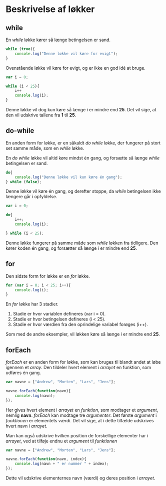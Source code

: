 # Beskrivelse af løkker

## while

En *while* løkke kører så længe betingelsen er sand.

```javascript
while (true){
    console.log("Denne løkke vil køre for evigt");
}
```
Ovenstående løkke vil køre for evigt, og er ikke en god idé at bruge.

```javascript
var i = 0;

while (i < 25){
    i++
    console.log(i);
}
```
Denne løkke vil dog kun køre så længe *i* er mindre end **25**. Det vil sige, at den vil udskrive tallene fra **1** til **25**.

## do-while

En anden form for løkke, er en såkaldt *do while* løkke, der fungerer på stort set samme måde, som en *while* løkke.

En *do while* løkke vil altid køre mindst én gang, og forsætte så længe *while* betingelsen er sand.

```javascript
do{
    console.log("Denne løkke vil kun køre én gang");
} while (false);
```
Denne løkke vil køre én gang, og derefter stoppe, da *while* betingelsen ikke længere går i opfyldelse.

```javascript
var i = 0;

do{
    i++;
    console.log(i);

} while (i < 25);
```
Denne løkke fungerer på samme måde som *while* løkken fra tidligere. Den kører koden én gang, og forsætter så længe *i* er mindre end **25**.

## for

Den sidste form for løkke er en *for* løkke.

```javascript
for (var i = 0; i < 25; i++){
    console.log(i);
}
```
En *for* løkke har 3 stadier.

1. Stadie er hvor variablen defineres (var i = 0).
2. Stadie er hvor betingelsen defineres (i < 25).
3. Stadie er hvor værdien fra den oprindelige variabel forøges (i++).

Som med de andre eksempler, vil løkken køre så længe *i* er mindre end **25**.

## forEach

*forEach* er en anden form for løkke, som kan bruges til blandt andet at løbe igennem et *array*. Den tildeler hvert element i *arrayet* en funktion, som udføres én gang.

```javascript
var navne = ["Andrew", "Morten", "Lars", "Jens"];

navne.forEach(function(navn){
    console.log(navn);
});
```
Her gives hvert element i *arrayet* en *funktion*, som modtager et *argument*, nemlig **navn**.
*forEach* kan modtage tre *argumenter*. Det første *argument* i *funktionen* er elementets værdi. Det vil sige, at i dette tilfælde udskrives hvert navn i *arrayet*.

Man kan også udskrive hvilken position de forskellige elementer har i *arrayet*, ved at tilføje endnu et *argument* til *funktionen*

```javascript
var navne = ["Andrew", "Morten", "Lars", "Jens"];

navne.forEach(function(navn, index){
    console.log(navn + " er nummer " + index);
});
```
Dette vil udskrive elementernes navn (værdi) og deres position i *arrayet*.